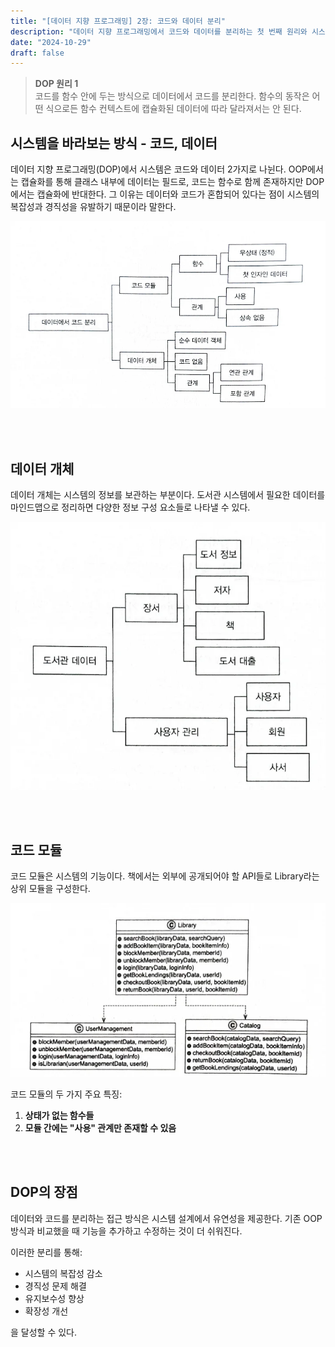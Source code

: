 ```yaml
---
title: "[데이터 지향 프로그래밍] 2장: 코드와 데이터 분리"
description: "데이터 지향 프로그래밍에서 코드와 데이터를 분리하는 첫 번째 원리와 시스템을 바라보는 새로운 관점을 살펴봅니다."
date: "2024-10-29"
draft: false
---
```


> **DOP 원리 1**  
> 코드를 함수 안에 두는 방식으로 데이터에서 코드를 분리한다. 함수의 동작은 어떤 식으로든 함수 컨텍스트에 캡슐화된 데이터에 따라 달라져서는 안 된다.

## 시스템을 바라보는 방식 - 코드, 데이터

데이터 지향 프로그래밍(DOP)에서 시스템은 코드와 데이터 2가지로 나뉜다. OOP에서는 캡슐화를 통해 클래스 내부에 데이터는 필드로, 코드는 함수로 함께 존재하지만 DOP에서는 캡슐화에 반대한다. 그 이유는 데이터와 코드가 혼합되어 있다는 점이 시스템의 복잡성과 경직성을 유발하기 때문이라 말한다.

![객체지향 프로그래밍과 데이터 지향 프로그래밍의 차이점을 보여주는 다이어그램](./diagram-1.webp)

<br></br>

## 데이터 개체

데이터 개체는 시스템의 정보를 보관하는 부분이다. 도서관 시스템에서 필요한 데이터를 마인드맵으로 정리하면 다양한 정보 구성 요소들로 나타낼 수 있다.

![도서관 시스템의 데이터 구성 요소를 보여주는 마인드맵 다이어그램](./diagram-2.webp)

<br></br>

## 코드 모듈

코드 모듈은 시스템의 기능이다. 책에서는 외부에 공개되어야 할 API들로 Library라는 상위 모듈을 구성한다.

![도서관 시스템의 코드 모듈 구조를 보여주는 아키텍처 다이어그램](./diagram-3.webp)

코드 모듈의 두 가지 주요 특징:

1. **상태가 없는 함수들**
2. **모듈 간에는 "사용" 관계만 존재할 수 있음**

<br></br>

## DOP의 장점

데이터와 코드를 분리하는 접근 방식은 시스템 설계에서 유연성을 제공한다. 기존 OOP 방식과 비교했을 때 기능을 추가하고 수정하는 것이 더 쉬워진다.

이러한 분리를 통해:
- 시스템의 복잡성 감소
- 경직성 문제 해결
- 유지보수성 향상
- 확장성 개선

을 달성할 수 있다.